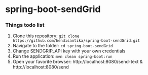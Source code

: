 # spring-boot-sendGrid

### Things todo list

1. Clone this repository: `git clone https://github.com/hendisantika/spring-boot-sendGrid.git`
2. Navigate to the folder: `cd spring-boot-sendGrid`
3. Change SENDGRIP_API key with your own credentials
4. Run the application: `mvn clean spring-boot:run`
5. Open your favorite browser: http://localhost:8080/send-text & http://localhost:8080/send